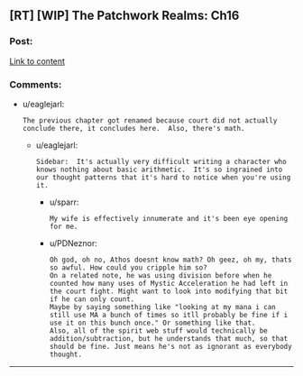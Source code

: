 ## [RT] [WIP] The Patchwork Realms: Ch16

### Post:

[Link to content](https://www.royalroad.com/fiction/30636/the-patchwork-realms-arrival/chapter/548504/chapter-16-court-concluded-also-math)

### Comments:

- u/eaglejarl:
  ```
  The previous chapter got renamed because court did not actually conclude there, it concludes here.  Also, there's math.
  ```

  - u/eaglejarl:
    ```
    Sidebar:  It's actually very difficult writing a character who knows nothing about basic arithmetic.  It's so ingrained into our thought patterns that it's hard to notice when you're using it.
    ```

    - u/sparr:
      ```
      My wife is effectively innumerate and it's been eye opening for me.
      ```

    - u/PDNeznor:
      ```
      Oh god, oh no, Athos doesnt know math? Oh geez, oh my, thats so awful. How could you cripple him so?
      On a related note, he was using division before when he counted how many uses of Mystic Acceleration he had left in the court fight. Might want to look into modifying that bit if he can only count.
      Maybe by saying something like "looking at my mana i can still use MA a bunch of times so itll probably be fine if i use it on this bunch once." Or something like that.
      Also, all of the spirit web stuff would technically be addition/subtraction, but he understands that much, so that should be fine. Just means he's not as ignorant as everybody thought.
      ```

---

